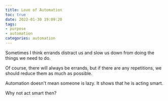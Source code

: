 ```yaml
---
title: Love of Automation
toc: true
date: 2022-01-30 19:09:20
tags: 
- purpose 
- automation
categories: automation
---
```


Sometimes I think errands distract us and slow us down from doing the things we need to do.

Of course, there will always be errands, but if there are any repetitions, we should reduce them as much as possible.

Automation doesn't mean someone is lazy. It shows that he is acting smart.

Why not act smart then?

